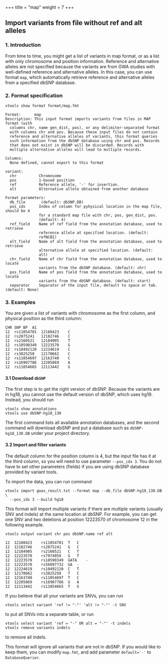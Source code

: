 +++
title = "map"
weight = 7
+++

## Import variants from file without ref and alt alleles 

### 1. Introduction

From time to time, you might get a list of variants in map format, or as a list with only chromosome and position information. Reference and alternative alleles are not specified because the variants are from GWA studies with well-defined reference and alternative alleles. In this case, you can use format `map`, which automatically retrieve reference and alternative alleles from a specified dbSNP database. 



### 2. Format specification

    vtools show format format/map.fmt
    
    Format:      map
    Description: This input format imports variants from files in MAP format (with
      columns chr, name gen_dist, pos), or any delimiter-separated format
      with columns chr and pos. Because these input files do not contain
      reference and alternative alleles of variants, this format queries
      such information from the dbSNP database using chr and pos. Records
      that does not exist in dbSNP will be discarded. Records with
      multiple alternative alleles will lead to multiple records.
    
    Columns:
      None defined, cannot export to this format
    
    variant:
      chr          Chromosome
      pos          1-based position
      ref          Reference allele, '-' for insertion.
      alt          Alternative allele obtained from another database
    
    Format parameters:
      db_file       (default: dbSNP.DB)
      pos_idx      Index of column for pyhysical location in the map file, should be 4
                   for a standard map file with chr, pos, gen_dist, pos.
                   (default: 4)
      ref_field    Name of ref field from the annotation database, used to retrieve
                   reference allele at specified location. (default:
                   refNCBI)
      alt_field    Name of alt field from the annotation database, used to retrieve
                   alternative allele at specified location. (default:
                   alt)
      chr_field    Name of chr field from the annotation database, used to locate
                   variants from the dbSNP database. (default: chr)
      pos_field    Name of pos field from the annotation database, used to locate
                   variants from the dbSNP database. (default: start)
      separator    Separator of the input file, default to space or tab. (default: None)
    
    



### 3. Examples

You are given a list of variants with chromosome as the first column, and physical position as the third column: 



    CHR	SNP	BP	A1
    12	rs11054701	12180423	C
    12	rs2075241	12182746	C
    12	rs2160521	12184905	T
    12	rs10590349	12223570	G
    12	rs10492120	12224619	C
    12	rs3825258	12170662	C
    12	rs11054697	12163740	C
    12	rs16907786	12205869	A
    12	rs11054665	12113442	G
    



#### 3.1 Download `dbSNP`

The first step is to get the right version of dbSNP. Because the variants are in hg18, you cannot use the default version of dbSNP, which uses hg19. Instead, you should run 



    vtools show annotations
    vtools use dbSNP-hg18_130
    

The first command lists all available annotation databases, and the second command will download dbSNP and put a database such as `dbSNP-hg18_130.DB` under your project directory. 



#### 3.2 Import and filter variants

The default column for the position column is 4, but the input file has it at the third column, so you will need to use parameter `--pos_idx 3`. You do not have to set other parameters (fields) if you are using dbSNP database provided by variant tools. 

To import the data, you can run command 



    vtools import gwas_result.txt --format map --db_file dbSNP-hg18_130.DB \
      --pos_idx 3 --build hg18
    

This format will import multiple variants if there are multiple variants (usually SNV and indels) at the same location at dbSNP. For example, you can get one SNV and two deletions at position 12223570 of chromosome 12 in the following example. 



    vtools output variant chr pos dbSNP.name ref alt 
    
    12	12180423	rs11054701	T	C
    12	12182746	rs2075241	G	C
    12	12184905	rs2160521	C	T
    12	12223570	rs7974059	G	T
    12	12223570	rs10590349	GATA	-
    12	12223570	rs56097732	GA	-
    12	12224619	rs10492120	C	T
    12	12170662	rs3825258	T	C
    12	12163740	rs11054697	T	C
    12	12205869	rs16907786	G	A
    12	12113442	rs11054665	T	G
    

If you believe that all your variants are SNVs, you can run 



    vtools select variant 'ref != "-"' 'alt != "-"' -t SNV
    

to put all SNVs into a separate table, or run 



    vtools select variant 'ref = "-" OR alt = "-"' -t indels
    vtools remove variants indels
    

to remove all indels. 



This format will ignore all variants that are not in dbSNP. If you would like to keep them, you can modify `map.fmt`, and add parameter `default='-'` to `DatabaseQuerier`.
